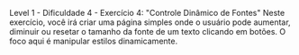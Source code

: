 Level 1 - Dificuldade 4 - Exercício 4: "Controle Dinâmico de Fontes"
Neste exercício, você irá criar uma página simples onde o usuário pode aumentar, diminuir ou resetar o tamanho da fonte de um texto clicando em botões. 
O foco aqui é manipular estilos dinamicamente.